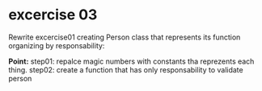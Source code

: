 # excercise 03

Rewrite excercise01 creating Person class that represents its function organizing by responsability:

**Point:**
step01: repalce magic numbers with constants tha reprezents each thing.
step02: create a function that has only responsability to validate person